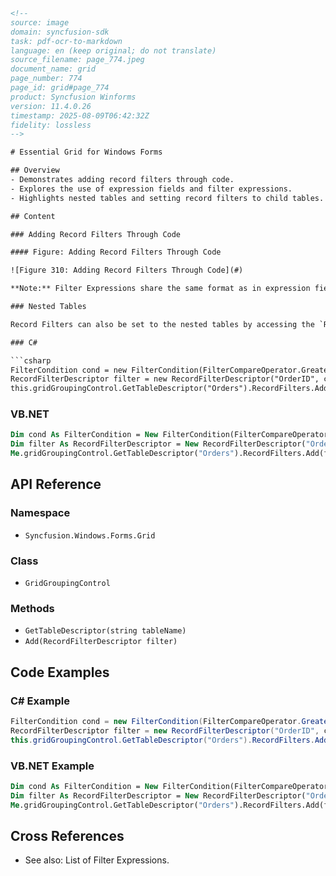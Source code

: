 ```html
<!-- 
source: image
domain: syncfusion-sdk
task: pdf-ocr-to-markdown
language: en (keep original; do not translate)
source_filename: page_774.jpeg
document_name: grid
page_number: 774
page_id: grid#page_774
product: Syncfusion Winforms
version: 11.4.0.26
timestamp: 2025-08-09T06:42:32Z
fidelity: lossless
-->

# Essential Grid for Windows Forms

## Overview
- Demonstrates adding record filters through code.
- Explores the use of expression fields and filter expressions.
- Highlights nested tables and setting record filters to child tables.

## Content

### Adding Record Filters Through Code

#### Figure: Adding Record Filters Through Code

![Figure 310: Adding Record Filters Through Code](#)

**Note:** Filter Expressions share the same format as in expression fields. For a list of valid expressions, refer to the **List of Filter Expressions**.

### Nested Tables

Record Filters can also be set to the nested tables by accessing the `RecordFilters` collection of the `ChildTableDescriptor`.

### C#

```csharp
FilterCondition cond = new FilterCondition(FilterCompareOperator.GreaterThan, 20);
RecordFilterDescriptor filter = new RecordFilterDescriptor("OrderID", cond);
this.gridGroupingControl.GetTableDescriptor("Orders").RecordFilters.Add(filter);
```

### VB.NET

```vb
Dim cond As FilterCondition = New FilterCondition(FilterCompareOperator.GreaterThan, 20)
Dim filter As RecordFilterDescriptor = New RecordFilterDescriptor("OrderID", cond)
Me.gridGroupingControl.GetTableDescriptor("Orders").RecordFilters.Add(filter)
```

## API Reference

### Namespace
- `Syncfusion.Windows.Forms.Grid`

### Class
- `GridGroupingControl`

### Methods
- `GetTableDescriptor(string tableName)`
- `Add(RecordFilterDescriptor filter)`

## Code Examples

### C# Example
```csharp
FilterCondition cond = new FilterCondition(FilterCompareOperator.GreaterThan, 20);
RecordFilterDescriptor filter = new RecordFilterDescriptor("OrderID", cond);
this.gridGroupingControl.GetTableDescriptor("Orders").RecordFilters.Add(filter);
```

### VB.NET Example
```vb
Dim cond As FilterCondition = New FilterCondition(FilterCompareOperator.GreaterThan, 20)
Dim filter As RecordFilterDescriptor = New RecordFilterDescriptor("OrderID", cond)
Me.gridGroupingControl.GetTableDescriptor("Orders").RecordFilters.Add(filter)
```

## Cross References
- See also: List of Filter Expressions.

<!-- tags: [product, module, control, api, version?], keywords: [Essential Grid, Windows Forms, RecordFilters, Nested Tables, Expression Fields, Filter Expressions, GridGroupingControl] -->
```